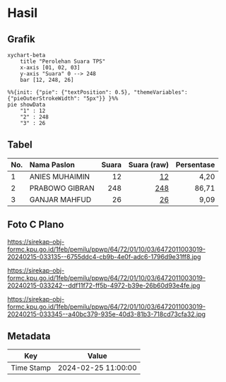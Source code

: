 # Hasil

## Grafik

```mermaid
xychart-beta
    title "Perolehan Suara TPS"
    x-axis [01, 02, 03]
    y-axis "Suara" 0 --> 248
    bar [12, 248, 26]
```

```mermaid
%%{init: {"pie": {"textPosition": 0.5}, "themeVariables": {"pieOuterStrokeWidth": "5px"}} }%%
pie showData
    "1" : 12
    "2" : 248
    "3" : 26
```

## Tabel

| No. | Nama Paslon    | Suara | Suara (raw) | Persentase |
|:--- |:-------------- | -----:| -----------:| ----------:|
| 1   | ANIES MUHAIMIN | 12    | [12][p-1]   | 4,20       |
| 2   | PRABOWO GIBRAN | 248   | [248][p-2]  | 86,71      |
| 3   | GANJAR MAHFUD  | 26    | [26][p-3]   | 9,09       |


[p-1]: https://github.com/gigit-pemilu/pemilu-2024-64-kalimantan-timur/blob/main/pilpres/hitung-suara/sub/64-kalimantan-timur/sub/72-kota-samarinda/sub/01-palaran/sub/1003-bukuan/sub/019-tps/sub/paslon-1.txt
[p-2]: https://github.com/gigit-pemilu/pemilu-2024-64-kalimantan-timur/blob/main/pilpres/hitung-suara/sub/64-kalimantan-timur/sub/72-kota-samarinda/sub/01-palaran/sub/1003-bukuan/sub/019-tps/sub/paslon-2.txt
[p-3]: https://github.com/gigit-pemilu/pemilu-2024-64-kalimantan-timur/blob/main/pilpres/hitung-suara/sub/64-kalimantan-timur/sub/72-kota-samarinda/sub/01-palaran/sub/1003-bukuan/sub/019-tps/sub/paslon-3.txt

## Foto C Plano

https://sirekap-obj-formc.kpu.go.id/1feb/pemilu/ppwp/64/72/01/10/03/6472011003019-20240215-033135--6755ddc4-cb9b-4e0f-adc6-1796d9e31ff8.jpg

https://sirekap-obj-formc.kpu.go.id/1feb/pemilu/ppwp/64/72/01/10/03/6472011003019-20240215-033242--ddf11f72-ff5b-4972-b39e-26b60d93e4fe.jpg

https://sirekap-obj-formc.kpu.go.id/1feb/pemilu/ppwp/64/72/01/10/03/6472011003019-20240215-033345--a40bc379-935e-40d3-81b3-718cd73cfa32.jpg


## Metadata

| Key        | Value               |
| ---------- | ------------------- |
| Time Stamp | 2024-02-25 11:00:00 |



